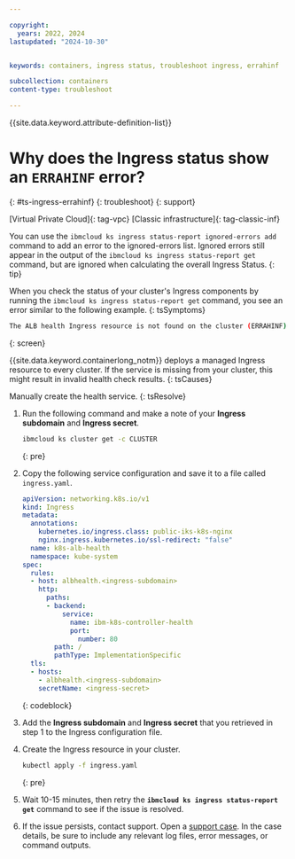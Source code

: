 ```yaml
---

copyright:
  years: 2022, 2024
lastupdated: "2024-10-30"


keywords: containers, ingress status, troubleshoot ingress, errahinf

subcollection: containers
content-type: troubleshoot

---
```


{{site.data.keyword.attribute-definition-list}}



# Why does the Ingress status show an `ERRAHINF` error?
{: #ts-ingress-errahinf}
{: troubleshoot}
{: support}

[Virtual Private Cloud]{: tag-vpc} [Classic infrastructure]{: tag-classic-inf}

You can use the `ibmcloud ks ingress status-report ignored-errors add` command to add an error to the ignored-errors list. Ignored errors still appear in the output of the `ibmcloud ks ingress status-report get` command, but are ignored when calculating the overall Ingress Status.
{: tip}

When you check the status of your cluster's Ingress components by running the `ibmcloud ks ingress status-report get` command, you see an error similar to the following example.
{: tsSymptoms}

```sh
The ALB health Ingress resource is not found on the cluster (ERRAHINF).
```
{: screen}

{{site.data.keyword.containerlong_notm}} deploys a managed Ingress resource to every cluster. If the service is missing from your cluster, this might result in invalid health check results.
{: tsCauses}

Manually create the health service.
{: tsResolve}

1. Run the following command and make a note of your **Ingress subdomain** and **Ingress secret**.
    ```sh
    ibmcloud ks cluster get -c CLUSTER
    ```
    {: pre}

1. Copy the following service configuration and save it to a file called `ingress.yaml`. 

    ```yaml
    apiVersion: networking.k8s.io/v1
    kind: Ingress
    metadata:
      annotations:
        kubernetes.io/ingress.class: public-iks-k8s-nginx
        nginx.ingress.kubernetes.io/ssl-redirect: "false"
      name: k8s-alb-health
      namespace: kube-system
    spec:
      rules:
      - host: albhealth.<ingress-subdomain>
        http:
          paths:
          - backend:
              service:
                name: ibm-k8s-controller-health
                port:
                  number: 80
            path: /
            pathType: ImplementationSpecific
      tls:
      - hosts:
        - albhealth.<ingress-subdomain>
        secretName: <ingress-secret>
    ```
    {: codeblock}

1. Add the **Ingress subdomain** and **Ingress secret** that you retrieved in step 1 to the Ingress configuration file.

1. Create the Ingress resource in your cluster.

    ```sh
    kubectl apply -f ingress.yaml
    ```
    {: pre}
    
1. Wait 10-15 minutes, then retry the **`ibmcloud ks ingress status-report get`** command to see if the issue is resolved.

1. If the issue persists, contact support. Open a [support case](/docs/account?topic=account-using-avatar). In the case details, be sure to include any relevant log files, error messages, or command outputs.
